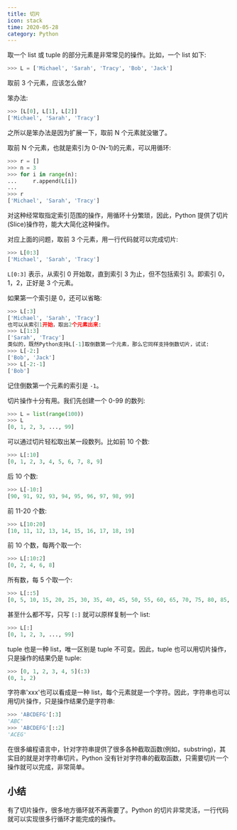 ```yaml
---
title: 切片
icon: stack
time: 2020-05-28
category: Python
---
```


取一个 list 或 tuple 的部分元素是非常常见的操作。比如，一个 list 如下:

```py
>>> L = ['Michael', 'Sarah', 'Tracy', 'Bob', 'Jack']
```

取前 3 个元素，应该怎么做?

笨办法:

```py
>>> [L[0], L[1], L[2]]
['Michael', 'Sarah', 'Tracy']
```

之所以是笨办法是因为扩展一下，取前 N 个元素就没辙了。

取前 N 个元素，也就是索引为 0-(N-1)的元素，可以用循环:

```py
>>> r = []
>>> n = 3
>>> for i in range(n):
...     r.append(L[i])
...
>>> r
['Michael', 'Sarah', 'Tracy']
```

对这种经常取指定索引范围的操作，用循环十分繁琐，因此，Python 提供了切片(Slice)操作符，能大大简化这种操作。

对应上面的问题，取前 3 个元素，用一行代码就可以完成切片:

```py
>>> L[0:3]
['Michael', 'Sarah', 'Tracy']
```

`L[0:3]` 表示，从索引 0 开始取，直到索引 3 为止，但不包括索引 3。即索引 0，1，2，正好是 3 个元素。

如果第一个索引是 0，还可以省略:

```py
>>> L[:3]
['Michael', 'Sarah', 'Tracy']
也可以从索引1开始，取出2个元素出来:
>>> L[1:3]
['Sarah', 'Tracy']
类似的，既然Python支持L[-1]取倒数第一个元素，那么它同样支持倒数切片，试试:
>>> L[-2:]
['Bob', 'Jack']
>>> L[-2:-1]
['Bob']
```

记住倒数第一个元素的索引是 `-1`。

切片操作十分有用。我们先创建一个 0-99 的数列:

```py
>>> L = list(range(100))
>>> L
[0, 1, 2, 3, ..., 99]
```

可以通过切片轻松取出某一段数列。比如前 10 个数:

```py
>>> L[:10]
[0, 1, 2, 3, 4, 5, 6, 7, 8, 9]
```

后 10 个数:

```py
>>> L[-10:]
[90, 91, 92, 93, 94, 95, 96, 97, 98, 99]
```

前 11-20 个数:

```py
>>> L[10:20]
[10, 11, 12, 13, 14, 15, 16, 17, 18, 19]
```

前 10 个数，每两个取一个:

```py
>>> L[:10:2]
[0, 2, 4, 6, 8]
```

所有数，每 5 个取一个:

```py
>>> L[::5]
[0, 5, 10, 15, 20, 25, 30, 35, 40, 45, 50, 55, 60, 65, 70, 75, 80, 85, 90, 95]
```

甚至什么都不写，只写 `[:]` 就可以原样复制一个 list:

```py
>>> L[:]
[0, 1, 2, 3, ..., 99]
```

tuple 也是一种 list，唯一区别是 tuple 不可变。因此，tuple 也可以用切片操作，只是操作的结果仍是 tuple:

```py
>>> [0, 1, 2, 3, 4, 5](:3)
(0, 1, 2)
```

字符串'xxx'也可以看成是一种 list，每个元素就是一个字符。因此，字符串也可以用切片操作，只是操作结果仍是字符串:

```py
>>> 'ABCDEFG'[:3]
'ABC'
>>> 'ABCDEFG'[::2]
'ACEG'
```

在很多编程语言中，针对字符串提供了很多各种截取函数(例如，substring)，其实目的就是对字符串切片。Python 没有针对字符串的截取函数，只需要切片一个操作就可以完成，非常简单。

## 小结

有了切片操作，很多地方循环就不再需要了。Python 的切片非常灵活，一行代码就可以实现很多行循环才能完成的操作。
